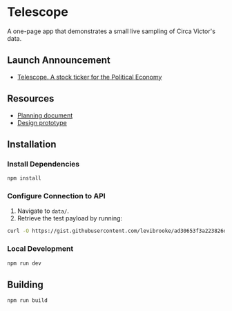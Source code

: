 # Telescope
A one-page app that demonstrates a small live sampling of Circa Victor's data.

## Launch Announcement
- [Telescope. A stock ticker for the Political Economy](https://medium.com/circa-victor/telescope-a-stock-ticker-for-the-political-economy-26e884f795ef)

## Resources
- [Planning document](https://quip.com/jKBbAG9eKROl)
- [Design prototype](https://projects.invisionapp.com/share/U5M8SY9TB7E#/screens/306771629)

## Installation

### Install Dependencies

```sh
npm install
```

### Configure Connection to API

1. Navigate to `data/`.
2. Retrieve the test payload by running:
```sh
curl -O https://gist.githubusercontent.com/levibrooke/ad30653f3a223826db6499f4c633007b/raw/382a6c552e6f070209e04c9aad737144239a13c7/telescope.payload.json
```

### Local Development

```sh
npm run dev
```

## Building

```sh
npm run build
```